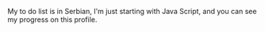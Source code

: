 My to do list is in Serbian, I'm just starting with Java Script, and you can see my progress on this profile.
